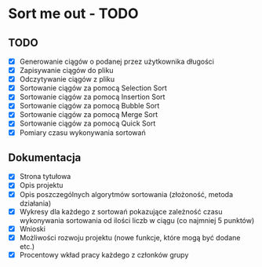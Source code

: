 # Sort me out - TODO
## TODO
* [x] Generowanie ciągów o podanej przez użytkownika długości
* [x] Zapisywanie ciągów do pliku
* [x] Odczytywanie ciągów z pliku
* [x] Sortowanie ciągów za pomocą Selection Sort
* [x] Sortowanie ciągów za pomocą Insertion Sort
* [x] Sortowanie ciągów za pomocą Bubble Sort
* [x] Sortowanie ciągów za pomocą Merge Sort
* [x] Sortowanie ciągów za pomocą Quick Sort
* [x] Pomiary czasu wykonywania sortowań

## Dokumentacja
* [x] Strona tytułowa
* [x] Opis projektu
* [x] Opis poszczególnych algorytmów sortowania (złożoność, metoda działania)
* [x] Wykresy dla każdego z sortowań pokazujące zależność czasu wykonywania sortowania od ilości liczb w ciągu (co najmniej 5 punktów)
* [x] Wnioski
* [x] Możliwości rozwoju projektu (nowe funkcje, które mogą być dodane etc.)
* [x] Procentowy wkład pracy każdego z członków grupy
